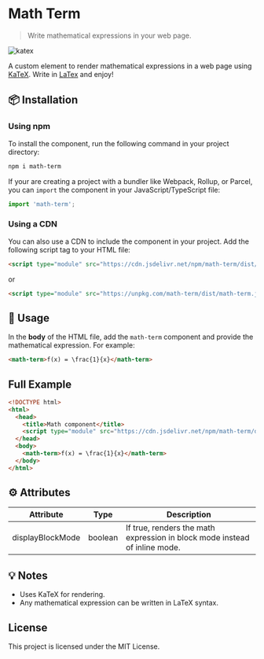 # Math Term

> Write mathematical expressions in your web page.

![katex](https://img.shields.io/npm/v/math-term?color=blue&label=npm)

A custom element to render mathematical expressions in a web page using [KaTeX](https://katex.org/). Write in [LaTex](https://www.latex-project.org/) and enjoy!

## 📦 Installation

### Using npm
To install the component, run the following command in your project directory:

```sh
npm i math-term
```

If your are creating a project with a bundler like Webpack, Rollup, or Parcel, you can `import` the component in your JavaScript/TypeScript file:

```js
import 'math-term';
```

### Using a CDN

You can also use a CDN to include the component in your project. Add the following script tag to your HTML file:

```html
<script type="module" src="https://cdn.jsdelivr.net/npm/math-term/dist/math-term.js"></script>
```

or

```html
<script type="module" src="https://unpkg.com/math-term/dist/math-term.js"></script>
```

## 🚀 Usage

In the **body** of the HTML file, add the `math-term` component and provide the mathematical expression. For example:

```html
<math-term>f(x) = \frac{1}{x}</math-term>
```

## Full Example

```html
<!DOCTYPE html>
<html>
  <head>
    <title>Math component</title>
    <script type="module" src="https://cdn.jsdelivr.net/npm/math-term/dist/math-term.js"></script>
  </head>
  <body>
    <math-term>f(x) = \frac{1}{x}</math-term>
  </body>
</html>
```

## ⚙️ Attributes

|Attribute|Type|Description|
|---|---|---|
|displayBlockMode|boolean|If true, renders the math expression in block mode instead of inline mode.|

## 💡 Notes

* Uses KaTeX for rendering.
* Any mathematical expression can be written in LaTeX syntax.

## License

This project is licensed under the MIT License.

